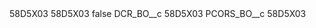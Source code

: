 <?xml version="1.0" encoding="UTF-8"?>
<CustomMetadata xmlns="http://soap.sforce.com/2006/04/metadata" xmlns:xsi="http://www.w3.org/2001/XMLSchema-instance" xmlns:xsd="http://www.w3.org/2001/XMLSchema">
    <description>58D5X03</description>
    <label>58D5X03</label>
    <protected>false</protected>
    <values>
        <field>DCR_BO__c</field>
        <value xsi:type="xsd:string">58D5X03</value>
    </values>
    <values>
        <field>PCORS_BO__c</field>
        <value xsi:type="xsd:string">58D5X03</value>
    </values>
</CustomMetadata>
